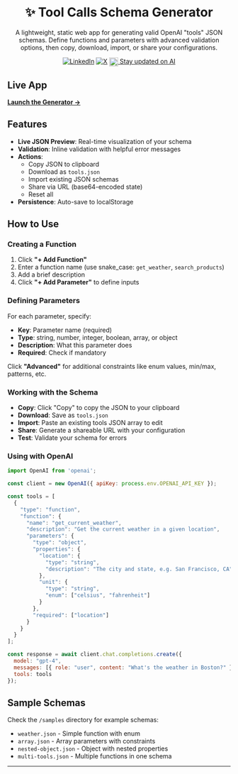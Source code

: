 <div align="center">

# ✨ Tool Calls Schema Generator

A lightweight, static web app for generating valid OpenAI "tools" JSON schemas. Define functions and parameters with advanced validation options, then copy, download, import, or share your configurations.

<p>
<a href="https://www.linkedin.com/in/sahar-mor/" target="_blank"><img src="https://img.shields.io/badge/LinkedIn-Connect-blue" alt="LinkedIn"></a>
<a href="https://x.com/theaievangelist" target="_blank"><img src="https://img.shields.io/twitter/follow/:theaievangelist" alt="X"></a>
<a href="http://aitidbits.ai/" target="_blank"><img src="https://github.com/saharmor/saharmor.github.io/blob/main/images/ai%20tidbits%20logo.png?raw=true" alt="Stay updated on AI" width="20" height="20" style="vertical-align: middle;"> Stay updated on AI</a>
</p>


</div>

## Live App

**[Launch the Generator →](toolsuse.dev)**


## Features

- **Live JSON Preview**: Real-time visualization of your schema
- **Validation**: Inline validation with helpful error messages
- **Actions**:
  - Copy JSON to clipboard
  - Download as `tools.json`
  - Import existing JSON schemas
  - Share via URL (base64-encoded state)
  - Reset all
- **Persistence**: Auto-save to localStorage

## How to Use

### Creating a Function

1. Click **"+ Add Function"**
2. Enter a function name (use snake_case: `get_weather`, `search_products`)
3. Add a brief description
4. Click **"+ Add Parameter"** to define inputs

### Defining Parameters

For each parameter, specify:
- **Key**: Parameter name (required)
- **Type**: string, number, integer, boolean, array, or object
- **Description**: What this parameter does
- **Required**: Check if mandatory

Click **"Advanced"** for additional constraints like enum values, min/max, patterns, etc.

### Working with the Schema

- **Copy**: Click "Copy" to copy the JSON to your clipboard
- **Download**: Save as `tools.json`
- **Import**: Paste an existing tools JSON array to edit
- **Share**: Generate a shareable URL with your configuration
- **Test**: Validate your schema for errors

### Using with OpenAI

```javascript
import OpenAI from 'openai';

const client = new OpenAI({ apiKey: process.env.OPENAI_API_KEY });

const tools = [
  {
    "type": "function",
    "function": {
      "name": "get_current_weather",
      "description": "Get the current weather in a given location",
      "parameters": {
        "type": "object",
        "properties": {
          "location": {
            "type": "string",
            "description": "The city and state, e.g. San Francisco, CA"
          },
          "unit": {
            "type": "string",
            "enum": ["celsius", "fahrenheit"]
          }
        },
        "required": ["location"]
      }
    }
  }
];

const response = await client.chat.completions.create({
  model: "gpt-4",
  messages: [{ role: "user", content: "What's the weather in Boston?" }],
  tools: tools
});
```

## Sample Schemas

Check the `/samples` directory for example schemas:
- `weather.json` - Simple function with enum
- `array.json` - Array parameters with constraints
- `nested-object.json` - Object with nested properties
- `multi-tools.json` - Multiple functions in one schema

---